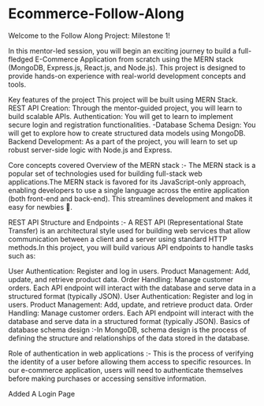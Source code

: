 # Ecommerce-Follow-Along

Welcome to the Follow Along Project: Milestone 1!

In this mentor-led session, you will begin an exciting journey to build a full-fledged E-Commerce Application from scratch using the MERN stack (MongoDB, Express.js, React.js, and Node.js).
This project is designed to provide hands-on experience with real-world development concepts and tools.

Key features of the project
This project will be built using MERN Stack.
REST API Creation: Through the mentor-guided project, you will learn to build scalable APIs.
Authentication: You will get to learn to implement secure login and registration functionalities. -Database Schema Design: You will get to explore how to create structured data models using MongoDB.
Backend Development: As a part of the project, you will learn to set up robust server-side logic with Node.js and Express.

Core concepts covered
Overview of the MERN stack :- The MERN stack is a popular set of technologies used for building full-stack web applications.The MERN stack is favored for its JavaScript-only approach, enabling developers to use a single language across the entire application (both front-end and back-end). This streamlines development and makes it easy for newbies 🐣.

REST API Structure and Endpoints :- A REST API (Representational State Transfer) is an architectural style used for building web services that allow communication between a client and a server using standard HTTP methods.In this project, you will build various API endpoints to handle tasks such as:

User Authentication: Register and log in users.
Product Management: Add, update, and retrieve product data.
Order Handling: Manage customer orders. Each API endpoint will interact with the database and serve data in a structured format (typically JSON). User Authentication: Register and log in users. Product Management: Add, update, and retrieve product data. Order Handling: Manage customer orders. Each API endpoint will interact with the database and serve data in a structured format (typically JSON).
Basics of database schema design :-In MongoDB, schema design is the process of defining the structure and relationships of the data stored in the database.

Role of authentication in web applications :- This is the process of verifying the identity of a user before allowing them access to specific resources. In our e-commerce application, users will need to authenticate themselves before making purchases or accessing sensitive information.

Added A Login Page
